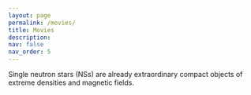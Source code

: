 ```yaml
---
layout: page
permalink: /movies/
title: Movies
description: 
nav: false
nav_order: 5
---
```


Single neutron stars (NSs) are already extraordinary compact objects of extreme densities and magnetic fields.


